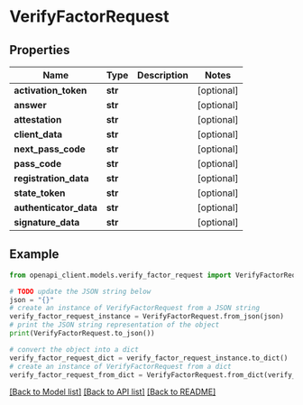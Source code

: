 # VerifyFactorRequest


## Properties

Name | Type | Description | Notes
------------ | ------------- | ------------- | -------------
**activation_token** | **str** |  | [optional] 
**answer** | **str** |  | [optional] 
**attestation** | **str** |  | [optional] 
**client_data** | **str** |  | [optional] 
**next_pass_code** | **str** |  | [optional] 
**pass_code** | **str** |  | [optional] 
**registration_data** | **str** |  | [optional] 
**state_token** | **str** |  | [optional] 
**authenticator_data** | **str** |  | [optional] 
**signature_data** | **str** |  | [optional] 

## Example

```python
from openapi_client.models.verify_factor_request import VerifyFactorRequest

# TODO update the JSON string below
json = "{}"
# create an instance of VerifyFactorRequest from a JSON string
verify_factor_request_instance = VerifyFactorRequest.from_json(json)
# print the JSON string representation of the object
print(VerifyFactorRequest.to_json())

# convert the object into a dict
verify_factor_request_dict = verify_factor_request_instance.to_dict()
# create an instance of VerifyFactorRequest from a dict
verify_factor_request_from_dict = VerifyFactorRequest.from_dict(verify_factor_request_dict)
```
[[Back to Model list]](../README.md#documentation-for-models) [[Back to API list]](../README.md#documentation-for-api-endpoints) [[Back to README]](../README.md)


